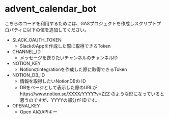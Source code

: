 # advent_calendar_bot

こちらのコードを利用するためには、GASプロジェクトを作成しスクリプトプロパティに以下の値を追加してください。
* SLACK_OAUTH_TOKEN
  * SlackのAppを作成した際に取得できるToken
* CHANNEL_ID
  * メッセージを送りたいチャンネルのチャンネルID
* NOTION_KEY
  * Notionのintegrationを作成した際に取得できるToken
* NOTION_DB_ID
  * 情報を取得したいNotionDBの ID
  * DBをページとして表示した際のURLがhttps://www.notion.so/XXXX/YYYY?v=ZZZ のような形になっていると思うのですが、YYYYの部分が IDです。
* OPENAI_KEY
  * Open AIのAPIキー  

